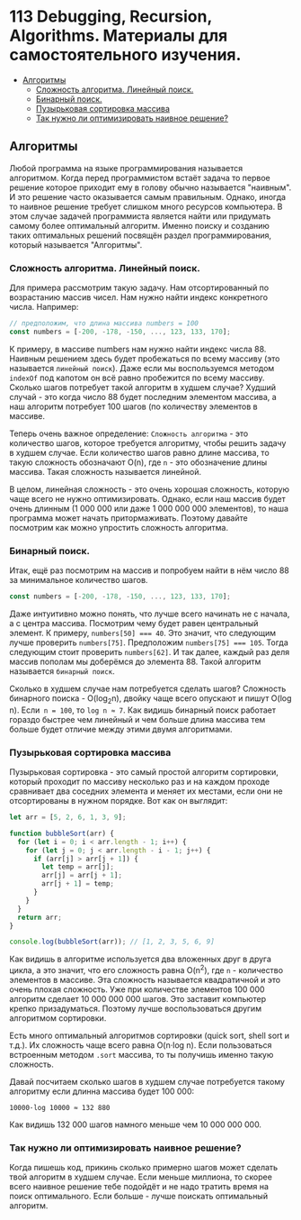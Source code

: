 # 113 Debugging, Recursion, Algorithms. Материалы для самостоятельного изучения.

- [Алгоритмы](#алгоритмы)
  - [Сложность алгоритма. Линейный поиск.](#сложность-алгоритма-линейный-поиск)
  - [Бинарный поиск.](#бинарный-поиск)
  - [Пузырьковая сортировка массива](#пузырьковая-сортировка-массива)
  - [Так нужно ли оптимизировать наивное решение?](#так-нужно-ли-оптимизировать-наивное-решение)

## Алгоритмы

Любой программа на языке программирования называется алгоритмом. Когда перед программистом встаёт задача то первое решение которое приходит ему в голову обычно называется "наивным". И это решение часто оказывается самым правильным. Однако, иногда то наивное решение требует слишком много ресурсов компьютера. В этом случае задачей программиста является найти или придумать самому более оптимальный алгоритм. Именно поиску и созданию таких оптимальных решений посвящён раздел программирования, который называется "Алгоритмы".

### Сложность алгоритма. Линейный поиск.

Для примера рассмотрим такую задачу. Нам отсортированный по возрастанию массив чисел. Нам нужно найти индекс конкретного числа. Например:

```js
// предположим, что длина массива numbers = 100
const numbers = [-200, -178, -150, ..., 123, 133, 170];
```

К примеру, в массиве numbers нам нужно найти индекс числа 88. Наивным решением здесь будет пробежаться по всему массиву (это называется `линейный поиск`). Даже если мы воспользуемся методом `indexOf` под капотом он всё равно пробежится по всему массиву. Сколько шагов потребует такой алгоритм в худшем случае? Худший случай - это когда число 88 будет последним элементом массива, а наш алгоритм потребует 100 шагов (по количеству элементов в массиве.

Теперь очень важное определение: `Сложность алгоритма` - это количество шагов, которое требуется алгоритму, чтобы решить задачу в худшем случае. Если количество шагов равно длине массива, то такую сложность обозначают O(n), где `n` - это обозначение длины массива. Такая сложность называется линейной.

В целом, линейная сложность - это очень хорошая сложность, которую чаще всего не нужно оптимизировать. Однако, если наш массив будет очень длинным (1 000 000 или даже 1 000 000 000 элементов), то наша программа может начать притормаживать. Поэтому давайте посмотрим как можно упростить сложность алгоритма.

### Бинарный поиск.

Итак, ещё раз посмотрим на массив и попробуем найти в нём число 88 за минимальное количество шагов.

```js
const numbers = [-200, -178, -150, ..., 123, 133, 170];
```

Даже интуитивно можно понять, что лучше всего начинать не с начала, а с центра массива. Посмотрим чему будет равен центральный элемент. К примеру, `numbers[50] === 40`. Это значит, что следующим лучше проверить `numbers[75]`. Предположим `numbers[75] === 105`. Тогда следующим стоит проверить `numbers[62]`. И так далее, каждый раз деля массив пополам мы доберёмся до элемента 88. Такой алгоритм называется `бинарный поиск`.

Сколько в худшем случае нам потребуется сделать шагов? Сложность бинарного поиска - O(log<sub>2</sub>n), двойку чаще всего опускают и пишут O(log n). Если` n = 100`, то `log n ≈ 7`. Как видишь бинарный поиск работает гораздо быстрее чем линейный и чем больше длина массива тем больше будет отличие между этими двумя алгоритмами.

### Пузырьковая сортировка массива

Пузырьковая сортировка - это самый простой алгоритм сортировки, который проходит по массиву несколько раз и на каждом проходе сравнивает два соседних элемента и меняет их местами, если они не отсортированы в нужном порядке. Вот как он выглядит:

```js
let arr = [5, 2, 6, 1, 3, 9];

function bubbleSort(arr) {
  for (let i = 0; i < arr.length - 1; i++) {
    for (let j = 0; j < arr.length - i - 1; j++) {
      if (arr[j] > arr[j + 1]) {
        let temp = arr[j];
        arr[j] = arr[j + 1];
        arr[j + 1] = temp;
      }
    }
  }
  return arr;
}

console.log(bubbleSort(arr)); // [1, 2, 3, 5, 6, 9]
```

Как видишь в алгоритме используется два вложенных друг в друга цикла, а это значит, что его сложность равна O(n<sup>2</sup>), где `n` - количество элементов в массиве. Эта сложность называется квадратичной и это очень плохая сложность. Уже при количестве элементов 100 000 алгоритм сделает 10 000 000 000 шагов. Это заставит компьютер крепко призадуматься. Поэтому лучше воспользоваться другим алгоритмом сортировки.

Есть много оптимальный алгоритмов сортировки (quick sort, shell sort и т.д.). Их сложность чаще всего равна O(n·log n). Если пользоваться встроенным методом `.sort` массива, то ты получишь именно такую сложность.

Давай посчитаем сколько шагов в худшем случае потребуется такому алгоритму если длинна массива будет 100 000:

`10000·log 10000 ≈ 132 880`

Как видишь 132 000 шагов намного меньше чем 10 000 000 000.

### Так нужно ли оптимизировать наивное решение?

Когда пишешь код, прикинь сколько примерно шагов может сделать твой алгоритм в худшем случае. Если меньше миллиона, то скорее всего наивное решение тебе подойдёт и не надо тратить время на поиск оптимального. Если больше - лучше поискать оптимальный алгоритм.

